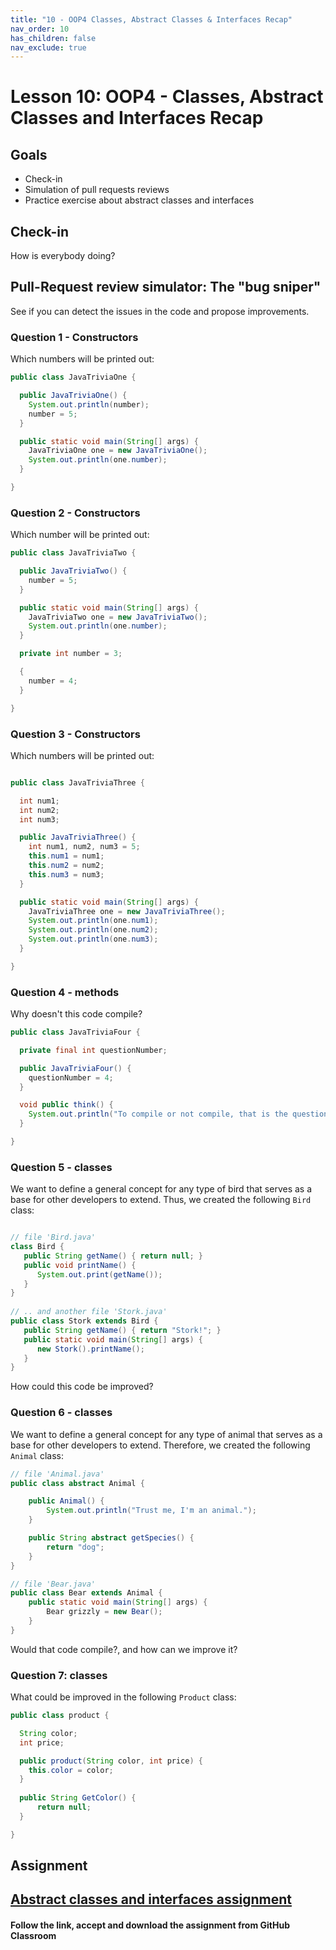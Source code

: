 ```yaml
---
title: "10 - OOP4 Classes, Abstract Classes & Interfaces Recap"
nav_order: 10 
has_children: false
nav_exclude: true
---
```


# Lesson 10: OOP4 - Classes, Abstract Classes and Interfaces Recap

## Goals

- Check-in
- Simulation of pull requests reviews
- Practice exercise about abstract classes and interfaces

## Check-in
How is everybody doing?

## Pull-Request review simulator: The "bug sniper"

See if you can detect the issues in the code and propose improvements.

### Question 1 - Constructors

Which numbers will be printed out:

```java
public class JavaTriviaOne {

  public JavaTriviaOne() {
    System.out.println(number);
    number = 5;
  }

  public static void main(String[] args) {
    JavaTriviaOne one = new JavaTriviaOne();
    System.out.println(one.number);
  }

}
```

### Question 2 - Constructors

Which number will be printed out:

```java
public class JavaTriviaTwo {

  public JavaTriviaTwo() {
    number = 5;
  }

  public static void main(String[] args) {
    JavaTriviaTwo one = new JavaTriviaTwo();
    System.out.println(one.number);
  }

  private int number = 3;

  {
    number = 4;
  }

}
```

### Question 3 - Constructors

Which numbers will be printed out:
```java

public class JavaTriviaThree {

  int num1;
  int num2;
  int num3;

  public JavaTriviaThree() {
    int num1, num2, num3 = 5;
    this.num1 = num1;
    this.num2 = num2;
    this.num3 = num3;
  }

  public static void main(String[] args) {
    JavaTriviaThree one = new JavaTriviaThree();
    System.out.println(one.num1);
    System.out.println(one.num2);
    System.out.println(one.num3);
  }

}
```

### Question 4 - methods

Why doesn't this code compile?
```java
public class JavaTriviaFour {

  private final int questionNumber;

  public JavaTriviaFour() {
    questionNumber = 4;
  }

  void public think() {
    System.out.println("To compile or not compile, that is the question");
  }

}
```

### Question 5 - classes

We want to define a general concept for any type of bird that serves as a base for other developers to extend. Thus, we created the following `Bird` class: 
```java

// file 'Bird.java'
class Bird {
   public String getName() { return null; }
   public void printName() {
      System.out.print(getName());
   }
}
 
// .. and another file 'Stork.java'
public class Stork extends Bird {
   public String getName() { return "Stork!"; }
   public static void main(String[] args) {
      new Stork().printName();
   }
}
```

How could this code be improved?

### Question 6 - classes

We want to define a general concept for any type of animal that serves as a base for other developers to extend. Therefore, we created the following `Animal` class:
```java
// file 'Animal.java'
public class abstract Animal {

    public Animal() {
        System.out.println("Trust me, I'm an animal.");
    }

    public String abstract getSpecies() {
        return "dog";
    }
}

// file 'Bear.java'
public class Bear extends Animal {
    public static void main(String[] args) {
        Bear grizzly = new Bear();
    }
}
```

Would that code compile?, and how can we improve it?



### Question 7: classes

What could be improved in the following `Product` class:

```java
public class product {

  String color;
  int price;

  public product(String color, int price) {
    this.color = color;
  }
  
  public String GetColor() {
      return null;
  }

}

```


## Assignment

## [Abstract classes and interfaces assignment](https://classroom.github.com/a/nlIfekz9)

#### Follow the link, accept and download the assignment from GitHub Classroom
